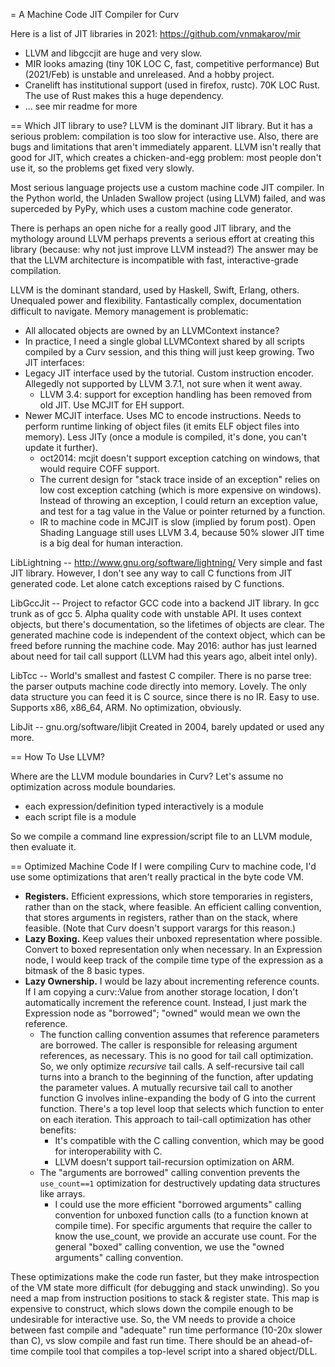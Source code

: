 = A Machine Code JIT Compiler for Curv

Here is a list of JIT libraries in 2021: https://github.com/vnmakarov/mir
* LLVM and libgccjit are huge and very slow.
* MIR looks amazing (tiny 10K LOC C, fast, competitive performance)
  But (2021/Feb) is unstable and unreleased. And a hobby project.
* Cranelift has institutional support (used in firefox, rustc).
  70K LOC Rust. The use of Rust makes this a huge dependency.
* ... see mir readme for more

== Which JIT library to use?
LLVM is the dominant JIT library. But it has a serious problem:
compilation is too slow for interactive use. Also, there are
bugs and limitations that aren't immediately apparent. LLVM isn't
really that good for JIT, which creates a chicken-and-egg problem:
most people don't use it, so the problems get fixed very slowly.

Most serious language projects use a custom machine code JIT compiler.
In the Python world, the Unladen Swallow project (using LLVM) failed,
and was superceded by PyPy, which uses a custom machine code generator.

There is perhaps an open niche for a really good JIT library,
and the mythology around LLVM perhaps prevents a serious effort at
creating this library (because: why not just improve LLVM instead?)
The answer may be that the LLVM architecture is incompatible with
fast, interactive-grade compilation.

LLVM is the dominant standard, used by Haskell, Swift, Erlang, others.
Unequaled power and flexibility.
Fantastically complex, documentation difficult to navigate.
Memory management is problematic:
* All allocated objects are owned by an LLVMContext instance?
* In practice, I need a single global LLVMContext shared by all scripts
  compiled by a Curv session, and this thing will just keep growing.
Two JIT interfaces:
* Legacy JIT interface used by the tutorial. Custom instruction encoder.
  Allegedly not supported by LLVM 3.7.1, not sure when it went away.
  * LLVM 3.4: support for exception handling has been removed from old JIT.
    Use MCJIT for EH support.
* Newer MCJIT interface. Uses MC to encode instructions. Needs to perform
  runtime linking of object files (it emits ELF object files into memory).
  Less JITy (once a module is compiled, it's done, you can't update it further).
  * oct2014: mcjit doesn't support exception catching on windows, that would
    require COFF support.
  * The current design for "stack trace inside of an exception" relies on
    low cost exception catching (which is more expensive on windows).
    Instead of throwing an exception, I could return an exception value,
    and test for a tag value in the Value or pointer returned by a function.
  * IR to machine code in MCJIT is slow (implied by forum post).
    Open Shading Language still uses LLVM 3.4, because 50% slower JIT time is
    a big deal for human interaction.

LibLightning -- http://www.gnu.org/software/lightning/
Very simple and fast JIT library.
However, I don't see any way to call C functions from JIT generated code.
Let alone catch exceptions raised by C functions.

LibGccJit --
Project to refactor GCC code into a backend JIT library.
In gcc trunk as of gcc 5. Alpha quality code with unstable API.
It uses context objects, but there's documentation, so the lifetimes
of objects are clear. The generated machine code is independent of the
context object, which can be freed before running the machine code.
May 2016: author has just learned about need for tail call support
(LLVM had this years ago, albeit intel only).

LibTcc --
World's smallest and fastest C compiler. There is no parse tree: the parser
outputs machine code directly into memory. Lovely. The only data structure
you can feed it is C source, since there is no IR. Easy to use.
Supports x86, x86_64, ARM. No optimization, obviously.

LibJit -- gnu.org/software/libjit
Created in 2004, barely updated or used any more.

== How To Use LLVM?

Where are the LLVM module boundaries in Curv?
Let's assume no optimization across module boundaries.
* each expression/definition typed interactively is a module
* each script file is a module

So we compile a command line expression/script file to an LLVM module,
then evaluate it.

== Optimized Machine Code
If I were compiling Curv to machine code,
I'd use some optimizations that aren't really practical in the byte code VM.

* **Registers.** Efficient expressions, which store temporaries in registers,
  rather than on the stack, where feasible. An efficient calling convention,
  that stores arguments in registers, rather than on the stack, where feasible.
  (Note that Curv doesn't support varargs for this reason.)
* **Lazy Boxing.**
  Keep values their unboxed representation where possible.
  Convert to boxed representation only when necessary.
  In an Expression node, I would keep track of the compile time type of
  the expression as a bitmask of the 8 basic types.
* **Lazy Ownership.**
  I would be lazy about incrementing reference counts.
  If I am copying a curv::Value from another storage location,
  I don't automatically increment the reference count.
  Instead, I just mark the Expression node as "borrowed";
  "owned" would mean we own the reference.
  * The function calling convention assumes that reference parameters
    are borrowed. The caller is responsible for releasing argument references,
    as necessary. This is no good for tail call optimization.
    So, we only optimize *recursive* tail calls. A self-recursive tail call
    turns into a branch to the beginning of the function, after updating
    the parameter values. A mutually recursive tail call to another function
    G involves inline-expanding the body of G into the current function.
    There's a top level loop that selects which function to enter on each
    iteration. This approach to tail-call optimization has other benefits:
    * It's compatible with the C calling convention, which may be good for
      interoperability with C.
    * LLVM doesn't support tail-recursion optimization on ARM.
  * The "arguments are borrowed" calling convention prevents
    the `use_count==1` optimization for destructively updating data structures
    like arrays.
    * I could use the more efficient "borrowed arguments" calling convention
      for unboxed function calls (to a function known at compile time).
      For specific arguments that require the caller to know the use_count,
      we provide an accurate use count. For the general "boxed" calling
      convention, we use the "owned arguments" calling convention.

These optimizations make the code run faster, but they make introspection
of the VM state more difficult (for debugging and stack unwinding).
So you need a map from instruction positions to stack & register state.
This map is expensive to construct, which slows down the compile enough
to be undesirable for interactive use. So, the VM needs to provide a choice
between fast compile and "adequate" run time performance (10-20x slower than C),
vs slow compile and fast run time. There should be an ahead-of-time compile
tool that compiles a top-level script into a shared object/DLL.
